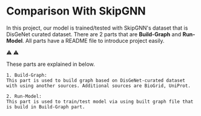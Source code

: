 # Comparison With SkipGNN

In this project, our model is trained/tested with SkipGNN's dataset that is DisGeNet curated dataset. There are 2 parts that are **Build-Graph** and **Run-Model**. All parts have a README file to introduce project easily. 

:warning: :warning: 

These parts are explained in below.

    
    1. Build-Graph: 
    This part is used to build graph based on DisGeNet-curated dataset with using another sources. Additional sources are BioGrid, UniProt. 

    2. Run-Model: 
    This part is used to train/test model via using built graph file that is build in Build-Graph part. 
